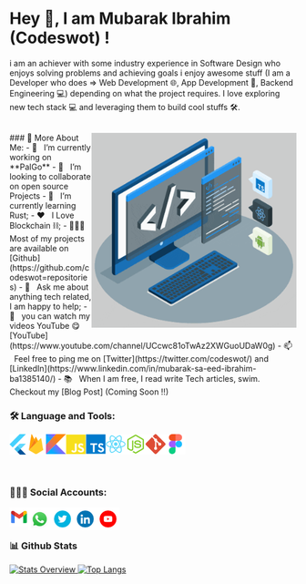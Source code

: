 
# Hey 👋, I am  Mubarak Ibrahim (Codeswot) !

i am an achiever with some industry experience in Software Design who enjoys solving problems and achieving goals i enjoy awesome stuff 
(I am a Developer who does => Web Development 🌐, App Development 📱, Backend Engineering 💻)
 depending on what the project requires. I love exploring new tech stack 💻 and leveraging them to build cool stuffs 🛠️. 
<br/>
<br/>

<img align="right" alt="GIF" src="https://raw.githubusercontent.com/codeswot/codeswot/main/assets/other/techstack.gif" width="360px"/>
### 🧐 More About Me:
- 🔭 &nbsp; I’m currently working on **PalGo**
- 🤝 &nbsp; I’m looking to collaborate on open source Projects
- 🌱 &nbsp; I’m currently learning Rust;
- ❤️ &nbsp; I Love Blockchain ⛓;
- 👨🏻‍💻 &nbsp; Most of my projects are available on [Github](https://github.com/codeswot=repositories)
- 💬 &nbsp; Ask me about anything tech related, I am happy to help;
- 🎥 &nbsp; you can watch my videos YouTube 😋 [YouTube](https://www.youtube.com/channel/UCcwc81oTwAz2XWGuoUDaW0g)
- 📫 &nbsp; Feel free to ping me on [Twitter](https://twitter.com/codeswot/) and [LinkedIn](https://www.linkedin.com/in/mubarak-sa-eed-ibrahim-ba1385140/)
- 📚 &nbsp; When I am free, I read write Tech articles, swim. Checkout my [Blog Post] (Coming Soon !!)

<br>

### 🛠 Language and Tools:
<a href="https://flutter.dev" target="_blank"> <img align="left" alt="Flutter" height ="36px" src="https://raw.githubusercontent.com/codeswot/codeswot/main/assets/tools/flutter.svg"> </a>

<a href="https://firebase.google.com/" target="_blank"> <img align="left" src="https://raw.githubusercontent.com/codeswot/codeswot/main/assets/tools/firebase.svg" alt="Firebase" height ="35px"/> </a>

<a href="https://kotlinlang.org" target="_blank"><img align="left" alt="Kotlin" height ="35px" src="https://raw.githubusercontent.com/codeswot/codeswot/main/assets/tools/kotlin.svg"></a>

<a class="icon" href="https://developer.mozilla.org/en-US/docs/Web/JavaScript" target="_blank"> <img align="left" alt="JavaScript" height ="35px"  src="https://raw.githubusercontent.com/codeswot/codeswot/main/assets/tools/js.svg"> </a>

<a class="icon" href="https://www.typescriptlang.org/" target="_blank"><img align="left" alt="Typescirpt" height ="35px" src="https://raw.githubusercontent.com/codeswot/codeswot/main/assets/tools/ts.svg"></a>

<a href="https://reactjs.org/" target="_blank"> <img align="left" alt="React" height ="35px" src="https://raw.githubusercontent.com/codeswot/codeswot/main/assets/tools/react.svg"></a>

<a href="https://nodejs.org" target="_blank"><img align="left" alt="Node.js" height ="35px" src="https://raw.githubusercontent.com/codeswot/codeswot/main/assets/tools/node.svg"></a>

<a href="https://git-scm.com/" target="_blank"> <img src="https://raw.githubusercontent.com/codeswot/codeswot/main/assets/tools/git.svg" align="left" alt="git" height='35px'/> </a>

<a href="https://www.figma.com/" target="_blank"> <img src="https://raw.githubusercontent.com/codeswot/codeswot/main/assets/tools/figma.svg" alt="Figma" height='35px'/> </a>

<br>

### 👨‍👩‍👧 Social Accounts:
<a href='mailto:elmubarak333@gmail.com'><img align='left' alt="gmail" src="https://raw.githubusercontent.com/codeswot/codeswot/main/assets/socials/gmail.svg" height='33px'/></a>

<a href='https://wa.me/+2349045476209?text=Hello, Codeswot'><img align='left' alt="whatsapp" src="https://raw.githubusercontent.com/codeswot/codeswot/main/assets/socials/whatsapp.gif" height='40px'/></a>

<a href='https://twitter.com/codeswot/'><img align='left' alt="twitter" src="https://raw.githubusercontent.com/codeswot/codeswot/main/assets/socials/twitter.gif" height='40px'/></a>

<a href='https://www.linkedin.com/in/mubarak-sa-eed-ibrahim-ba1385140/'><img align='left' alt="linkedin" src="https://raw.githubusercontent.com/codeswot/codeswot/main/assets/socials/linkedin.gif" height='40px'/></a>

<a href='https://www.youtube.com/channel/UCcwc81oTwAz2XWGuoUDaW0g/'><img align='left' alt="youtube" src="https://raw.githubusercontent.com/codeswot/codeswot/main/assets/socials/youtube.gif" height='40px'/></a>



<br/>
<br/>


### 📊 Github Stats
<a href='https://github.com/codeswot/github-stats-transparent'>
  
![Stats Overview](https://github-readme-stats.vercel.app/api?username=codeswot&count_private=true&show_icons=true)
[![Top Langs](https://github-readme-stats.vercel.app/api/top-langs/?username=codeswot&layout=compact)](https://github.com/anuraghazra/github-readme-stats)
</a>

<br>
